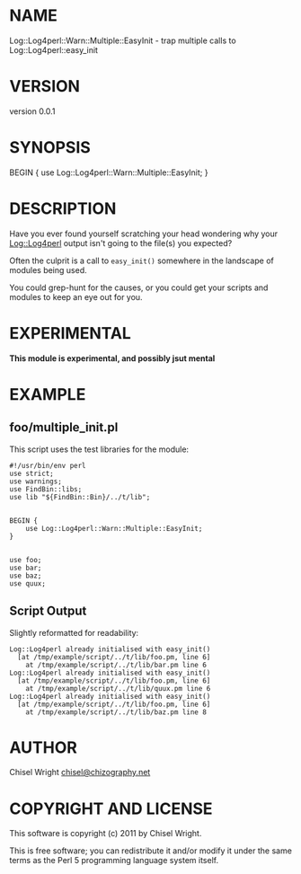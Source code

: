 # NAME

Log::Log4perl::Warn::Multiple::EasyInit - trap multiple calls to Log::Log4perl::easy_init

# VERSION

version 0.0.1

# SYNOPSIS

  BEGIN {
    use Log::Log4perl::Warn::Multiple::EasyInit;
  }

# DESCRIPTION

Have you ever found yourself scratching your head wondering why your
[Log::Log4perl](http://search.cpan.org/perldoc?Log::Log4perl) output isn't going to the file(s) you expected?

Often the culprit is a call to `easy_init()` somewhere in the landscape of
modules being used.

You could grep-hunt for the causes, or you could get your scripts and modules
to keep an eye out for you.

# EXPERIMENTAL

__This module is experimental, and possibly jsut mental__

# EXAMPLE

## foo/multiple_init.pl

This script uses the test libraries for the module:

    #!/usr/bin/env perl
    use strict;
    use warnings;
    use FindBin::libs;
    use lib "${FindBin::Bin}/../t/lib";
    

    BEGIN {
        use Log::Log4perl::Warn::Multiple::EasyInit;
    }
    

    use foo;
    use bar;
    use baz;
    use quux;

## Script Output

Slightly reformatted for readability:

    Log::Log4perl already initialised with easy_init()
      [at /tmp/example/script/../t/lib/foo.pm, line 6]
        at /tmp/example/script/../t/lib/bar.pm line 6
    Log::Log4perl already initialised with easy_init()
      [at /tmp/example/script/../t/lib/foo.pm, line 6]
        at /tmp/example/script/../t/lib/quux.pm line 6
    Log::Log4perl already initialised with easy_init()
      [at /tmp/example/script/../t/lib/foo.pm, line 6]
        at /tmp/example/script/../t/lib/baz.pm line 8

# AUTHOR

Chisel Wright <chisel@chizography.net>

# COPYRIGHT AND LICENSE

This software is copyright (c) 2011 by Chisel Wright.

This is free software; you can redistribute it and/or modify it under
the same terms as the Perl 5 programming language system itself.
